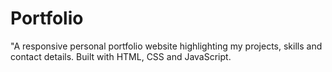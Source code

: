 # Portfolio
"A responsive personal portfolio website highlighting my projects, skills and contact details. Built with HTML, CSS and JavaScript.
